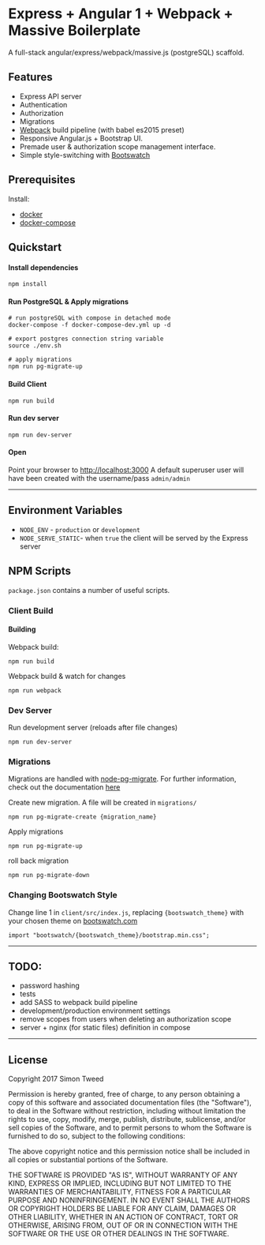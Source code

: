 # Express + Angular 1 + Webpack + Massive Boilerplate
A full-stack angular/express/webpack/massive.js (postgreSQL) scaffold.  

## Features
- Express API server
- Authentication
- Authorization
- Migrations
- [Webpack](https://www.npmjs.com/package/webpack) build pipeline (with babel es2015 preset)
- Responsive Angular.js + Bootstrap UI.
- Premade user & authorization scope management interface.
- Simple style-switching with [Bootswatch](https://bootswatch.com/)

## Prerequisites
Install:
- [docker](https://docs.docker.com/engine/installation/)
- [docker-compose](https://docs.docker.com/compose/install/)

## Quickstart
#### Install dependencies
```
npm install
```
#### Run PostgreSQL & Apply migrations
```
# run postgreSQL with compose in detached mode
docker-compose -f docker-compose-dev.yml up -d

# export postgres connection string variable
source ./env.sh

# apply migrations
npm run pg-migrate-up
```
#### Build Client
```
npm run build
```
#### Run dev server
```
npm run dev-server
```
#### Open
Point your browser to [http://localhost:3000](http://localhost:3000)
A default superuser user will have been created with the username/pass `admin/admin`

---

## Environment Variables
- `NODE_ENV` - `production` or `development`
- `NODE_SERVE_STATIC`- when `true` the client will be served by the Express server

## NPM Scripts
`package.json` contains a number of useful scripts.

### Client Build
#### Building
Webpack build:
```
npm run build
```
Webpack build & watch for changes
```
npm run webpack
```
### Dev Server
Run development server (reloads after file changes)
```
npm run dev-server
```
### Migrations
Migrations are handled with [node-pg-migrate](https://www.npmjs.com/package/node-pg-migrate). For further information, check out the documentation [here](https://www.npmjs.com/package/node-pg-migrate)

Create new migration. A file will be created in `migrations/`
```
npm run pg-migrate-create {migration_name}
```

Apply migrations
```
npm run pg-migrate-up
```

roll back migration
```
npm run pg-migrate-down
```

### Changing Bootswatch Style
Change line 1 in `client/src/index.js`, replacing `{bootswatch_theme}` with your chosen theme on [bootswatch.com](https://www.bootswatch.com)
```text
import "bootswatch/{bootswatch_theme}/bootstrap.min.css";
```


---

## TODO:
- password hashing
- tests
- add SASS to webpack build pipeline
- development/production environment settings
- remove scopes from users when deleting an authorization scope
- server + nginx (for static files) definition in compose


---

## License
Copyright 2017 Simon Tweed

Permission is hereby granted, free of charge, to any person obtaining a copy of this software and associated documentation files (the "Software"), to deal in the Software without restriction, including without limitation the rights to use, copy, modify, merge, publish, distribute, sublicense, and/or sell copies of the Software, and to permit persons to whom the Software is furnished to do so, subject to the following conditions:

The above copyright notice and this permission notice shall be included in all copies or substantial portions of the Software.

THE SOFTWARE IS PROVIDED "AS IS", WITHOUT WARRANTY OF ANY KIND, EXPRESS OR IMPLIED, INCLUDING BUT NOT LIMITED TO THE WARRANTIES OF MERCHANTABILITY, FITNESS FOR A PARTICULAR PURPOSE AND NONINFRINGEMENT. IN NO EVENT SHALL THE AUTHORS OR COPYRIGHT HOLDERS BE LIABLE FOR ANY CLAIM, DAMAGES OR OTHER LIABILITY, WHETHER IN AN ACTION OF CONTRACT, TORT OR OTHERWISE, ARISING FROM, OUT OF OR IN CONNECTION WITH THE SOFTWARE OR THE USE OR OTHER DEALINGS IN THE SOFTWARE.
